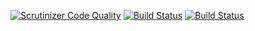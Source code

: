 [![Scrutinizer Code Quality](https://scrutinizer-ci.com/g/maxrsg/ramverk1-proj/badges/quality-score.png?b=main)](https://scrutinizer-ci.com/g/maxrsg/ramverk1-proj/?branch=main)
[![Build Status](https://scrutinizer-ci.com/g/maxrsg/ramverk1-proj/badges/build.png?b=main)](https://scrutinizer-ci.com/g/maxrsg/ramverk1-proj/build-status/main)
[![Build Status](https://travis-ci.com/maxrsg/ramverk1-proj.svg?branch=main)](https://travis-ci.com/maxrsg/ramverk1-proj)